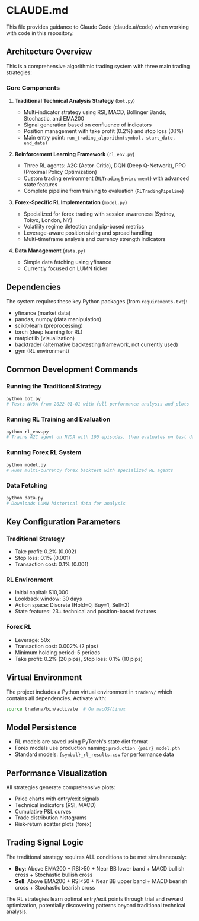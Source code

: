 # CLAUDE.md

This file provides guidance to Claude Code (claude.ai/code) when working with code in this repository.

## Architecture Overview

This is a comprehensive algorithmic trading system with three main trading strategies:

### Core Components

1. **Traditional Technical Analysis Strategy** (`bot.py`)
   - Multi-indicator strategy using RSI, MACD, Bollinger Bands, Stochastic, and EMA200
   - Signal generation based on confluence of indicators
   - Position management with take profit (0.2%) and stop loss (0.1%)
   - Main entry point: `run_trading_algorithm(symbol, start_date, end_date)`

2. **Reinforcement Learning Framework** (`rl_env.py`)
   - Three RL agents: A2C (Actor-Critic), DQN (Deep Q-Network), PPO (Proximal Policy Optimization)
   - Custom trading environment (`RLTradingEnvironment`) with advanced state features
   - Complete pipeline from training to evaluation (`RLTradingPipeline`)

3. **Forex-Specific RL Implementation** (`model.py`)
   - Specialized for forex trading with session awareness (Sydney, Tokyo, London, NY)
   - Volatility regime detection and pip-based metrics
   - Leverage-aware position sizing and spread handling
   - Multi-timeframe analysis and currency strength indicators

4. **Data Management** (`data.py`)
   - Simple data fetching using yfinance
   - Currently focused on LUMN ticker

## Dependencies

The system requires these key Python packages (from `requirements.txt`):
- yfinance (market data)
- pandas, numpy (data manipulation)
- scikit-learn (preprocessing)
- torch (deep learning for RL)
- matplotlib (visualization)
- backtrader (alternative backtesting framework, not currently used)
- gym (RL environment)

## Common Development Commands

### Running the Traditional Strategy
```python
python bot.py
# Tests NVDA from 2022-01-01 with full performance analysis and plots
```

### Running RL Training and Evaluation
```python
python rl_env.py
# Trains A2C agent on NVDA with 100 episodes, then evaluates on test data
```

### Running Forex RL System
```python
python model.py
# Runs multi-currency forex backtest with specialized RL agents
```

### Data Fetching
```python
python data.py
# Downloads LUMN historical data for analysis
```

## Key Configuration Parameters

### Traditional Strategy
- Take profit: 0.2% (0.002)
- Stop loss: 0.1% (0.001)
- Transaction cost: 0.1% (0.001)

### RL Environment
- Initial capital: $10,000
- Lookback window: 30 days
- Action space: Discrete (Hold=0, Buy=1, Sell=2)
- State features: 23+ technical and position-based features

### Forex RL
- Leverage: 50x
- Transaction cost: 0.002% (2 pips)
- Minimum holding period: 5 periods
- Take profit: 0.2% (20 pips), Stop loss: 0.1% (10 pips)

## Virtual Environment

The project includes a Python virtual environment in `tradenv/` which contains all dependencies. Activate with:
```bash
source tradenv/bin/activate  # On macOS/Linux
```

## Model Persistence

- RL models are saved using PyTorch's state dict format
- Forex models use production naming: `production_{pair}_model.pth`
- Standard models: `{symbol}_rl_results.csv` for performance data

## Performance Visualization

All strategies generate comprehensive plots:
- Price charts with entry/exit signals
- Technical indicators (RSI, MACD)
- Cumulative P&L curves
- Trade distribution histograms
- Risk-return scatter plots (forex)

## Trading Signal Logic

The traditional strategy requires ALL conditions to be met simultaneously:
- **Buy**: Above EMA200 + RSI>50 + Near BB lower band + MACD bullish cross + Stochastic bullish cross
- **Sell**: Above EMA200 + RSI<50 + Near BB upper band + MACD bearish cross + Stochastic bearish cross

The RL strategies learn optimal entry/exit points through trial and reward optimization, potentially discovering patterns beyond traditional technical analysis.